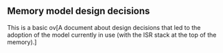 ## Memory model design decisions

This is a basic ov[A document about design decisions that led to the adoption of the model currently in use (with the ISR stack at the top of the memory).]
```
